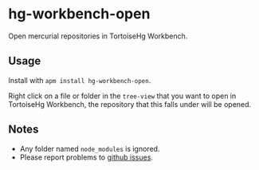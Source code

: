 # hg-workbench-open

Open mercurial repositories in TortoiseHg Workbench.

## Usage

Install with `apm install hg-workbench-open`.

Right click on a file or folder in the `tree-view` that you want to open in TortoiseHg Workbench, the repository that this falls under will be opened.

## Notes

- Any folder named `node_modules` is ignored.
- Please report problems to [github issues](https://github.com/pxgamer/hg-workbench-open-package/issues).
